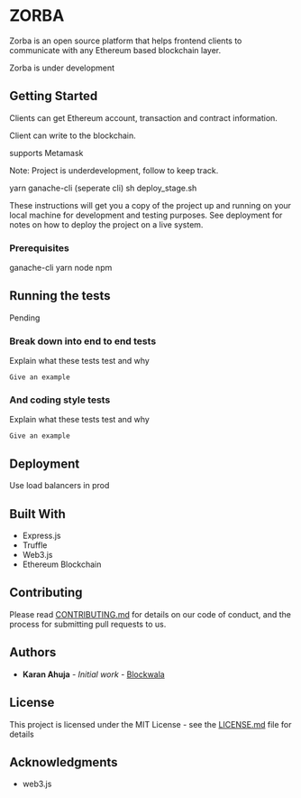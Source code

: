 # ZORBA

Zorba is an open source platform that helps frontend clients to communicate with any Ethereum based blockchain layer.

Zorba is under development

## Getting Started

Clients can get Ethereum account, transaction and contract information.

Client can write to the blockchain.

supports Metamask

Note: Project is underdevelopment, follow to keep track.

yarn
ganache-cli (seperate cli)
sh deploy_stage.sh

These instructions will get you a copy of the project up and running on your local machine for development and testing purposes. See deployment for notes on how to deploy the project on a live system.

### Prerequisites

ganache-cli
yarn
node
npm

## Running the tests

Pending

### Break down into end to end tests

Explain what these tests test and why

```
Give an example
```

### And coding style tests

Explain what these tests test and why

```
Give an example
```

## Deployment

Use load balancers in prod

## Built With

* Express.js
* Truffle
* Web3.js
* Ethereum Blockchain

## Contributing

Please read [CONTRIBUTING.md](https://github.com/Blockwala/Zorba/blob/development/Contributing.md) for details on our code of conduct, and the process for submitting pull requests to us.

## Authors

* **Karan Ahuja** - *Initial work* - [Blockwala](https://github.com/0x-genesys)

## License

This project is licensed under the MIT License - see the [LICENSE.md](LICENSE.md) file for details

## Acknowledgments

* web3.js

